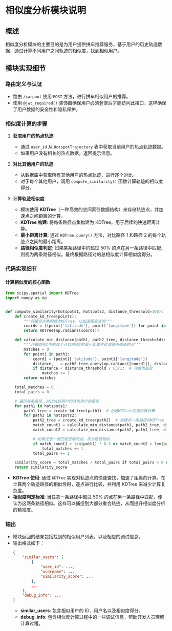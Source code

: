 # 相似度分析模块说明

## 概述
相似度分析模块的主要目的是为用户提供拼车推荐服务，基于用户的历史轨迹数据，通过计算不同用户之间轨迹的相似度，找到相似用户。

## 模块实现细节

### 路由定义与认证
- 路由 `/carpool` 使用 `POST` 方法，进行拼车相似用户的推荐。
- 使用 `@jwt_required()` 装饰器确保用户必须登录后才能访问此接口，这样确保了用户数据的安全性和隐私保护。

### 相似度计算的步骤
1. **获取用户的热点轨迹**
   - 通过 `user_id` 从 `HotspotTrajectory` 表中获取当前用户的热点轨迹数据。
   - 如果用户没有相关的热点数据，返回提示信息。

2. **对比其他用户的轨迹**
   - 从数据库中获取所有其他用户的热点轨迹，进行逐个对比。
   - 对于每个其他用户，调用 `compute_similarity()` 函数计算轨迹的相似度得分。

3. **计算轨迹相似度**
   - 模块使用 **KDTree**（一种高效的空间索引数据结构）来存储轨迹点，并加速点之间距离的计算。
   - **KDTree 构建**: 将每条路径点集构建为 KDTree，用于后续的快速距离计算。
   - **最小距离计算**: 通过 `KDTree.query()` 方法，对比路径 1 和路径 2 的每个轨迹点之间的最小距离。
   - **路径相似度判定**: 如果某条路径中的超过 50% 的点在另一条路径中匹配，则视为两条路径相似。最终根据路径对的总相似度计算相似度得分。

### 代码实现细节

#### 计算相似度的核心函数
```python
from scipy.spatial import KDTree
import numpy as np


def compute_similarity(hotspots1, hotspots2, distance_threshold=100):
    def create_kd_tree(points):
        """将路径点集构建为KDTree，以加速距离查询"""
        coords = [(point['latitude'], point['longitude']) for point in points]
        return KDTree(np.radians(coords))

    def calculate_min_distance(path1, path2_tree, distance_threshold):
        """计算路径1中的每个点到路径2的最小距离并过滤低于阈值的点"""
        matches = 0
        for point1 in path1:
            coord1 = (point1['latitude'], point1['longitude'])
            distance, _ = path2_tree.query(np.radians([coord1]), distance_upper_bound=np.radians(distance_threshold / 6371))  # 使用地球半径（6371 km）归一化
            if distance < distance_threshold / 6371:  # 转换为弧度
                matches += 1
        return matches

    total_matches = 0
    total_pairs = 0

    # 遍历每条路径，对比当前用户和其他用户的路径
    for path1 in hotspots1:
        path1_tree = create_kd_tree(path1)  # 创建KDTree加速距离计算
        for path2 in hotspots2:
            path2_tree = create_kd_tree(path2)  # 创建另一条路径的KDTree
            match_count1 = calculate_min_distance(path1, path2_tree, distance_threshold)
            match_count2 = calculate_min_distance(path2, path1_tree, distance_threshold)

            # 如果任意一侧匹配足够的点，视为路径相似
            if match_count1 > len(path1) * 0.5 or match_count2 > len(path2) * 0.5:  # 超过50%匹配则判为相似
                total_matches += 1
            total_pairs += 1

    similarity_score = total_matches / total_pairs if total_pairs > 0 else 0
    return similarity_score
```

- **KDTree 使用**: 通过 `KDTree` 实现对轨迹点的快速查找，加速了距离的计算。在计算两个轨迹路径的相似性时，逐点进行比较，并利用 KDTree 来减少计算复杂度。
- **相似度判定标准**: 当任意一条路径中超过 50% 的点在另一条路径中匹配，便认为这两条路径相似。这样可以捕捉到大部分重合轨迹，从而提升相似度分析的精准度。

### 输出
- 模块返回的结果包括找到的相似用户列表，以及相应的调试信息。
- 输出格式如下：
  ```json
  {
      "similar_users": [
          {
              "user_id": ...,
              "username": ...,
              "similarity_score": ...
          },
          ...
      ],
      "debug_info": ...
  }
  ```
  - **similar_users**: 包含相似用户的 ID、用户名以及相似度得分。
  - **debug_info**: 包含相似度计算过程中的一些调试信息，帮助开发人员理解计算过程。
